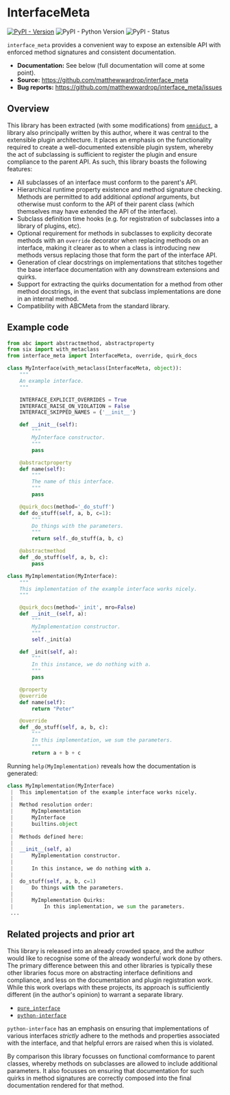 # InterfaceMeta

[![PyPI - Version](https://img.shields.io/pypi/v/interface_meta.svg)](https://pypi.org/project/interface_meta/)
![PyPI - Python Version](https://img.shields.io/pypi/pyversions/interface_meta.svg)
![PyPI - Status](https://img.shields.io/pypi/status/interface_meta.svg)


`interface_meta` provides a convenient way to expose an extensible API with
enforced method signatures and consistent documentation.

- **Documentation:** See below (full documentation will come at some point).
- **Source:** https://github.com/matthewwardrop/interface_meta
- **Bug reports:** https://github.com/matthewwardrop/interface_meta/issues

## Overview

This library has been extracted (with some modifications) from
[`omniduct`](https://github.com/airbnb/omniduct), a library also principally
written by this author, where it was central to the extensible plugin
architecture. It places an emphasis on the functionality required to create a
well-documented extensible plugin system, whereby the act of subclassing is
sufficient to register the plugin and ensure compliance to the parent API. As
such, this library boasts the following features:

- All subclasses of an interface must conform to the parent's API.
- Hierarchical runtime property existence and method signature checking. Methods
  are permitted to add additional *optional* arguments, but otherwise must
  conform to the API of their parent class (which themselves may have extended
  the API of the interface).
- Subclass definition time hooks (e.g. for registration of subclasses into a
  library of plugins, etc).
- Optional requirement for methods in subclasses to explicity decorate methods
  with an `override` decorator when replacing methods on an interface, making
  it clearer as to when a class is introducing new methods versus replacing
  those that form the part of the interface API.
- Generation of clear docstrings on implementations that stitches together the
  base interface documentation with any downstream extensions and quirks.
- Support for extracting the quirks documentation for a method from other method
  docstrings, in the event that subclass implementations are done in an internal
  method.
- Compatibility with ABCMeta from the standard library.

## Example code

```python
from abc import abstractmethod, abstractproperty
from six import with_metaclass
from interface_meta import InterfaceMeta, override, quirk_docs

class MyInterface(with_metaclass(InterfaceMeta, object)):
    """
    An example interface.
    """

    INTERFACE_EXPLICIT_OVERRIDES = True
    INTERFACE_RAISE_ON_VIOLATION = False
    INTERFACE_SKIPPED_NAMES = {'__init__'}

    def __init__(self):
        """
        MyInterface constructor.
        """
        pass

    @abstractproperty
    def name(self):
        """
        The name of this interface.
        """
        pass

    @quirk_docs(method='_do_stuff')
    def do_stuff(self, a, b, c=1):
        """
        Do things with the parameters.
        """
        return self._do_stuff(a, b, c)

    @abstractmethod
    def _do_stuff(self, a, b, c):
        pass

class MyImplementation(MyInterface):
    """
    This implementation of the example interface works nicely.
    """

    @quirk_docs(method='_init', mro=False)
    def __init__(self, a):
        """
        MyImplementation constructor.
        """
        self._init(a)

    def _init(self, a):
        """
        In this instance, we do nothing with a.
        """
        pass

    @property
    @override
    def name(self):
        return "Peter"

    @override
    def _do_stuff(self, a, b, c):
        """
        In this implementation, we sum the parameters.
        """
        return a + b + c
```

Running `help(MyImplementation)` reveals how the documentation is generated:

```python
class MyImplementation(MyInterface)
 |  This implementation of the example interface works nicely.
 |
 |  Method resolution order:
 |      MyImplementation
 |      MyInterface
 |      builtins.object
 |
 |  Methods defined here:
 |
 |  __init__(self, a)
 |      MyImplementation constructor.
 |
 |      In this instance, we do nothing with a.
 |
 |  do_stuff(self, a, b, c=1)
 |      Do things with the parameters.
 |
 |      MyImplementation Quirks:
 |          In this implementation, we sum the parameters.
 ...
```

## Related projects and prior art

This library is released into an already crowded space, and the author would
like to recognise some of the already wonderful work done by others. The primary
difference between this and other libraries is typically these other libraries
focus more on abstracting interface definitions and compliance, and less on the
documentation and plugin registration work. While this work overlaps with these
projects, its approach is sufficiently different (in the author's opinion)
to warrant a separate library.

- [`pure_interface`](https://github.com/seequent/pure_interface)
- [`python-interface`](https://github.com/ssanderson/interface)

`python-interface` has an emphasis on ensuring that implementations of various
interfaces *strictly* adhere to the methods and properties associated with
the interface, and that helpful errors are raised when this is violated.

By
comparison this library focusses on functional comformance to parent classes,
whereby methods on subclasses are allowed to include additional parameters. It
also focusses on ensuring that documentation for such quirks in method signatures are correctly composed into the final documentation rendered for that method.

